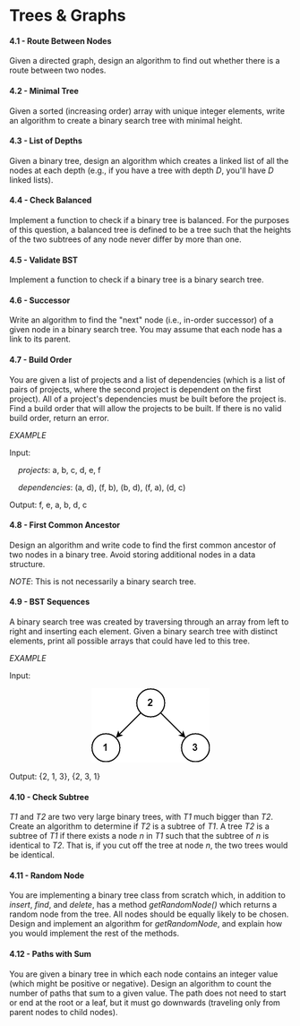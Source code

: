 # Trees & Graphs

#### 4.1 - Route Between Nodes

Given a directed graph, design an algorithm to find out whether there is a route between two nodes.

#### 4.2 - Minimal Tree

Given a sorted (increasing order) array with unique integer elements, write an algorithm to create a binary search tree with minimal height.

#### 4.3 - List of Depths

Given a binary tree, design an algorithm which creates a linked list of all the nodes at each depth (e.g., if you have a tree with depth _D_, you'll have _D_ linked lists).

#### 4.4 - Check Balanced

Implement a function to check if a binary tree is balanced. For the purposes of this question, a balanced tree is defined to be a tree such that the heights of the two subtrees of any node never differ by more than one.

#### 4.5 - Validate BST

Implement a function to check if a binary tree is a binary search tree.

#### 4.6 - Successor

Write an algorithm to find the "next" node (i.e., in-order successor) of a given node in a binary search tree. You may assume that each node has a link to its parent.

#### 4.7 - Build Order

You are given a list of projects and a list of dependencies (which is a list of pairs of projects, where the second project is dependent on the first project). All of a project's dependencies must be built before the project is. Find a build order that will allow the projects to be built. If there is no valid build order, return an error.

_EXAMPLE_

Input:

&nbsp;&nbsp;&nbsp;&nbsp;_projects_: a, b, c, d, e, f

&nbsp;&nbsp;&nbsp;&nbsp;_dependencies_: (a, d), (f, b), (b, d), (f, a), (d, c)

Output: f, e, a, b, d, c

#### 4.8 - First Common Ancestor

Design an algorithm and write code to find the first common ancestor of two nodes in a binary tree. Avoid storing additional nodes in a data structure.

_NOTE_: This is not necessarily a binary search tree.

#### 4.9 - BST Sequences

A binary search tree was created by traversing through an array from left to right and inserting each element. Given a binary search tree with distinct elements, print all possible arrays that could have led to this tree.

_EXAMPLE_

Input:

<p align="center"><img src="img/figure-4-9.png" alt="Figure 4-9"></p>

Output: {2, 1, 3}, {2, 3, 1}

#### 4.10 - Check Subtree

_T1_ and _T2_ are two very large binary trees, with _T1_ much bigger than _T2_. Create an algorithm to determine if _T2_ is a subtree of _T1_. A tree _T2_ is a subtree of _T1_ if there exists a node _n_ in _T1_ such that the subtree of _n_ is identical to _T2_. That is, if you cut off the tree at node _n_, the two trees would be identical.

#### 4.11 - Random Node

You are implementing a binary tree class from scratch which, in addition to _insert_, _find_, and _delete_, has a method _getRandomNode()_ which returns a random node from the tree. All nodes should be equally likely to be chosen. Design and implement an algorithm for _getRandomNode_, and explain how you would implement the rest of the methods.

#### 4.12 - Paths with Sum

You are given a binary tree in which each node contains an integer value (which might be positive or negative). Design an algorithm to count the number of paths that sum to a given value. The path does not need to start or end at the root or a leaf, but it must go downwards (traveling only from parent nodes to child nodes).